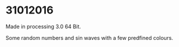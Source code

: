 # 31012016

Made in processing 3.0 64 Bit.

Some random numbers and sin waves with a few predfined colours.
